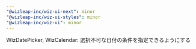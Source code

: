 ```yaml
---
"@wizleap-inc/wiz-ui-next": minor
"@wizleap-inc/wiz-ui-styles": minor
"@wizleap-inc/wiz-ui": minor
---
```


WizDatePicker, WizCalendar: 選択不可な日付の条件を指定できるようにする
